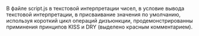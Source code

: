 В файле script.js в текстовой интерпретации чисел, в условие вывода текстовой интерпретации, в присваивание значения по умолчанию, используя короткий цикл операций дизъюнкции, продемонстрированны приминения принципов KISS и DRY (выделено красным комментарием).